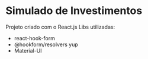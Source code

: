 # Simulado de Investimentos 
Projeto criado com o React.js
Libs utilizadas:
- react-hook-form
- @hookform/resolvers yup
- Material-UI 
